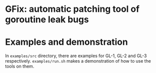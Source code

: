 # GFix: automatic patching tool of goroutine leak bugs

Examples and demonstration
========

In `examples/src` directory, there are examples for GL-1, GL-2 and GL-3 respectively. `examples/run.sh` makes a demonstration of how to use the tools on them.

